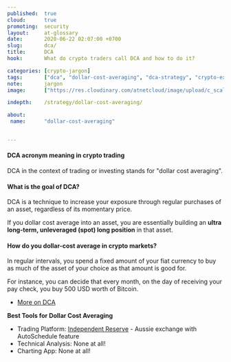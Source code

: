 ```yaml
---
published:  true
cloud:      true
promoting:  security
layout:     at-glossary
date:       2020-06-22 02:07:00 +0700
slug:       dca/
title:      DCA
hook:       What do crypto traders call DCA and how to do it?

categories: [crypto-jargon]
tags:       ["dca", "dollar-cost-averaging", "dca-strategy", "crypto-exchange", "crypto-market"]
note:       jargon
image:      ["https://res.cloudinary.com/atnetcloud/image/upload/c_scale,w_700/c_crop,h_360,w_700/v1592815278/atnet/_glossary/pexels-photo-3943728.jpeg_fgmk4o.jpg"]

indepth:    /strategy/dollar-cost-averaging/

about:
 name:      "dollar-cost-averaging"


---
```


#### DCA acronym meaning in crypto trading

DCA in the context of trading or investing stands for "dollar cost averaging".

#### What is the goal of DCA?

DCA is a technique to increase your exposure through regular purchases of an asset, regardless of its momentary price.

If you dollar cost average into an asset, you are essentially building an **ultra long-term, unleveraged (spot) long position** in that asset.

#### How do you dollar-cost average in crypto markets?

In regular intervals, you spend a fixed amount of your fiat currency to buy as much of the asset of your choice as that amount is good for.

For instance, you can decide that every month, on the day of receiving your pay check, you buy 500 USD worth of Bitcoin.

* [More on DCA](/strategy/dollar-cost-averaging/)

**Best Tools for Dollar Cost Averaging**

* Trading Platform: [Independent Reserve](http://bit.ly/at-indyres) - Aussie exchange with AutoSchedule feature
* Technical Analysis: None at all!
* Charting App: None at all!
